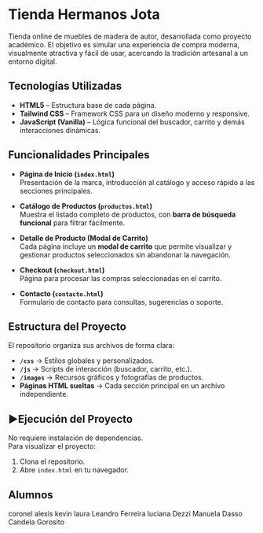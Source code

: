 # Tienda Hermanos Jota

Tienda online de muebles de madera de autor, desarrollada como proyecto académico. El objetivo es simular una experiencia de compra moderna, visualmente atractiva y fácil de usar, acercando la tradición artesanal a un entorno digital.

##  Tecnologías Utilizadas
- **HTML5** – Estructura base de cada página.
- **Tailwind CSS** – Framework CSS para un diseño moderno y responsive.
- **JavaScript (Vanilla)** – Lógica funcional del buscador, carrito y demás interacciones dinámicas.

##  Funcionalidades Principales
- **Página de Inicio (`index.html`)**  
  Presentación de la marca, introducción al catálogo y acceso rápido a las secciones principales.

- **Catálogo de Productos (`productos.html`)**  
  Muestra el listado completo de productos, con **barra de búsqueda funcional** para filtrar fácilmente.

- **Detalle de Producto (Modal de Carrito)**  
  Cada página incluye un **modal de carrito** que permite visualizar y gestionar productos seleccionados sin abandonar la navegación.

- **Checkout (`checkout.html`)**  
  Página para procesar las compras seleccionadas en el carrito.

- **Contacto (`contacto.html`)**  
  Formulario de contacto para consultas, sugerencias o soporte.

## Estructura del Proyecto
El repositorio organiza sus archivos de forma clara:
- **`/css`** → Estilos globales y personalizados.
- **`/js`** → Scripts de interacción (buscador, carrito, etc.).
- **`/images`** → Recursos gráficos y fotografías de productos.
- **Páginas HTML sueltas** → Cada sección principal en un archivo independiente.

## ▶Ejecución del Proyecto
No requiere instalación de dependencias.  
Para visualizar el proyecto:
1. Clona el repositorio.
2. Abre `index.html` en tu navegador.

## Alumnos
coronel alexis
kevin laura
Leandro Ferreira
luciana Dezzi
Manuela Dasso
Candela Gorosito


